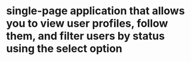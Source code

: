 # single-page application that allows you to view user profiles, follow them, and filter users by status using the select option
